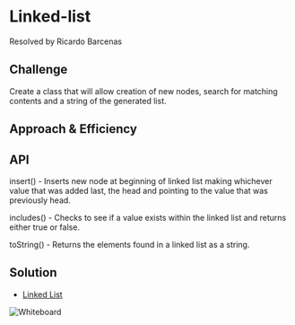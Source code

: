 # Linked-list

Resolved by Ricardo Barcenas

## Challenge

Create a class that will allow creation of new nodes, search for matching contents and a string of the generated list.

## Approach & Efficiency

## API

insert() - Inserts new node at beginning of linked list making whichever value that was added last, the head and pointing to the value that was previously head.

includes() - Checks to see if a value exists within the linked list and returns either true or false.

toString() - Returns the elements found in a linked list as a string.

## Solution

- [Linked List](linked-list.js) 

![Whiteboard](assets/)